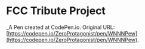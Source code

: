 # FCC Tribute Project
 _A Pen created at CodePen.io. Original URL: [https://codepen.io/ZeroProtagonist/pen/WNNNPew](https://codepen.io/ZeroProtagonist/pen/WNNNPew).

 